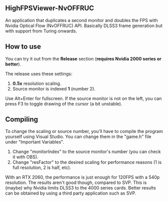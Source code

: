 
## HighFPSViewer-NvOFFRUC
An application that duplicates a second monitor and doubles the FPS with Nvidia Optical Flow (NvOFFRUC) API. Basically DLSS3 frame generation but with support from Turing onwards.

## How to use
You can try it out from the **Release** section (**requires Nvidia 2000 series or better**).

The release uses these settings:
1. **0.5x** resolution scaling.
2. Source monitor is indexed **1** (number 2).

Use Alt+Enter for fullscreen.
If the source monitor is not on the left, you can press F3 to toggle drawing of the cursor (a bit unstable).

## Compiling
To change the scaling or source number, you'll have to compile the program yourself using Visual Studio.
You can change them in the "game.h" file under "Important Variables".

1. Change "monitorIndex" to the source monitor's number (you can check it with OBS).
2. Change "resFactor" to the desired scaling for performance reasons (1 is full resolution, 2 is half, etc).

With an RTX 2060, the performance is just enough for 120FPS with a 540p resolution. The results aren't good though, compared to SVP. This is (maybe) why Nvidia limits DLSS3 to the 4000 series cards. Better results can be obtained by using a third party application such as SVP.
